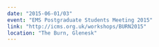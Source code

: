 ```yaml
---
date: "2015-06-01/03"
event: "EMS Postgraduate Students Meeting 2015"
link: "http://icms.org.uk/workshops/BURN2015"
location: "The Burn, Glenesk"
---
```

